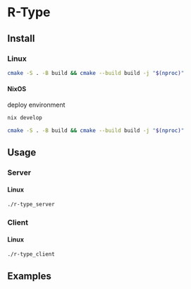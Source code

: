 # R-Type

## Install

### Linux

```bash
cmake -S . -B build && cmake --build build -j "$(nproc)"
```

#### NixOS

deploy environment
```bash
nix develop
```
```bash
cmake -S . -B build && cmake --build build -j "$(nproc)"
```

## Usage

### Server

#### Linux

```bash
./r-type_server
```

### Client

#### Linux

```bash
./r-type_client
```

## Examples

